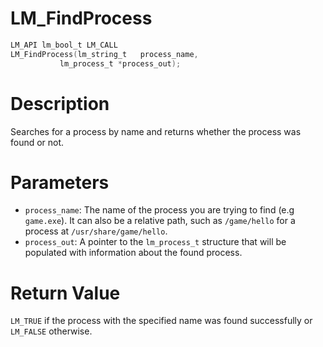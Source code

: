 # LM_FindProcess

```c
LM_API lm_bool_t LM_CALL
LM_FindProcess(lm_string_t   process_name,
	       lm_process_t *process_out);
```

# Description
Searches for a process by name and returns whether the process was
found or not.

# Parameters
 - `process_name`: The name of the process you are trying to find
(e.g `game.exe`). It can also be a relative path, such as
`/game/hello` for a process at `/usr/share/game/hello`.
 - `process_out`: A pointer to the `lm_process_t` structure that will be
populated with information about the found process.

# Return Value
`LM_TRUE` if the process with the specified name was found
successfully or `LM_FALSE` otherwise.
